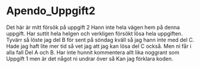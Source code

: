 # Apendo_Uppgift2
Det här är mitt försök på uppgift 2 
Hann inte hela vägen hem på denna uppgift.
Har suttit hela helgen och verkligen försökt lösa hela uppgiften.
Tyvärr så löste jag del B för sent på söndag kväll så jag hann inte med del C.
Hade jag haft lite mer tid så vet jag att jag kan lösa del C också.
Men ni får i alla fall Del A och B.
Har inte hunnit kommentera allt lika noggrant som Uppgift 1 men är det något ni undrar över så
Kan jag förklara koden.

